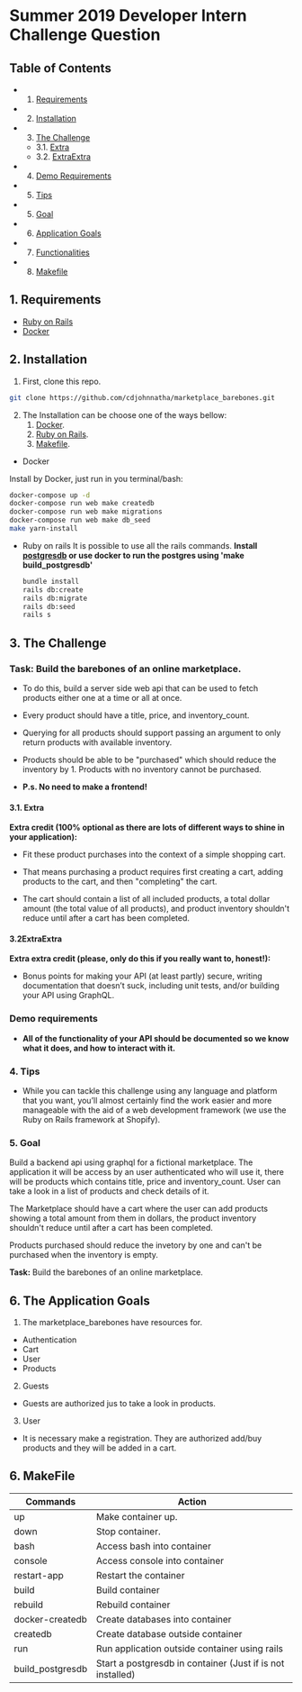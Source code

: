 # Summer 2019 Developer Intern Challenge Question

## Table of Contents

<!-- vscode-markdown-toc -->
- 1. [Requirements](#Requirements)
- 2. [Installation](#Installation)
- 3. [The Challenge](#TheChallenge)
  - 3.1. [Extra](#Extra)
  - 3.2. [ExtraExtra](#ExtraExtra)
- 4. [Demo Requirements](#DemoRequirements)
- 5. [Tips](#Tips)
- 5. [Goal](#Goal)
- 6. [Application Goals](#Objects)
- 7. [Functionalities](#Functionalities)
- 8. [Makefile](#Makefile)

## 1. <a name='Requirements'></a>Requirements
- [Ruby on Rails](https://rubyonrails.org/)
- [Docker](https://www.docker.com/)

## 2. <a name='Installation'></a>Installation
1. First, clone this repo.

```bash
git clone https://github.com/cdjohnnatha/marketplace_barebones.git
```

2. The Installation can be choose one of the ways bellow:
     1. [Docker](DockerInstall).
     2. [Ruby on Rails](RailsInstall).
     2. [Makefile](Makefile).

* <a name='DockerInstall'></a>Docker

 Install by Docker, just run in you terminal/bash:
  ```bash
  docker-compose up -d
  docker-compose run web make createdb
  docker-compose run web make migrations
  docker-compose run web make db_seed
  make yarn-install
  ```

* <a name='RailsInstall'></a>Ruby on rails
  It is possible to use all the rails commands.
  **Install [postgresdb](https://www.postgresql.org/download/) or use docker to run the postgres using 'make build_postgresdb'**
  ```bash
  bundle install
  rails db:create
  rails db:migrate
  rails db:seed
  rails s
  ```

## 3. <a name='TheChallenge'></a>The Challenge

### **Task: Build the barebones of an online marketplace.**

* To do this, build a server side web api that can be used to fetch products either one at a time or all at once.

* Every product should have a title, price, and inventory_count.

* Querying for all products should support passing an argument to only return products with available inventory. 

* Products should be able to be "purchased" which should reduce the inventory by 1. Products with no inventory cannot be purchased.

* **P.s. No need to make a frontend!**

#### <a name='Extra'></a> 3.1. Extra

**Extra credit (100% optional as there are lots of different ways to shine in your application):**

* Fit these product purchases into the context of a simple shopping cart. 

* That means purchasing a product requires first creating a cart, adding products to the cart, and then "completing" the cart.

* The cart should contain a list of all included products, a total dollar amount (the total value of all products), and product inventory shouldn't reduce until after a cart has been completed.

#### <a name='ExtraExtra'></a>3.2ExtraExtra
**Extra extra credit (please, only do this if you really want to, honest!):**

* Bonus points for making your API (at least partly) secure, writing documentation that doesn’t suck, including unit tests, and/or building your API using GraphQL.

### <a name='DemoRequirements'></a>Demo requirements

* **All of the functionality of your API should be documented so we know what it does, and how to interact with it.**

### <a name='Tips'></a>4. Tips

* While you can tackle this challenge using any language and platform that you want, you’ll almost certainly find the work easier and more manageable with the aid of a web development framework (we use the Ruby on Rails framework at Shopify).



### 5. <a name='Goal'></a>Goal

Build a backend api using graphql for a fictional marketplace. The application it will be access by an user authenticated who will use it, there will be products which contains title, price and inventory_count. User can take a look in a list of products and check details of it.

The Marketplace should have a cart where the user can add products showing a total amount from them in dollars, the product inventory shouldn't reduce until after a cart has been completed.

Products purchased should reduce the invetory by one and can't be purchased when the inventory is empty.

**Task:** Build the barebones of an online marketplace.

## 6. <a name='Objects'></a>The Application Goals

1. The marketplace_barebones have resources for.
  * Authentication
  * Cart
  * User
  * Products

2. Guests
  * Guests are authorized jus to take a look in products.
3. User
  * It is necessary make a registration. They are authorized add/buy products and they will be added in a cart.


## 6. <a name='Makefile'></a>MakeFile

Commands            | Action                                                     |
---                 | ---                                                        |
up                  | Make container up.                                         |
down                | Stop container.                                            |
bash                | Access bash into container                                 |
console             | Access console into container                              |
restart-app         | Restart the container                                      |
build               | Build container                                            |
rebuild             | Rebuild container                                          |
docker-createdb     | Create databases into container                            |
createdb            | Create database outside container                          |
run                 | Run application outside container using rails              |
build_postgresdb    | Start a postgresdb in container (Just if is not installed) |


